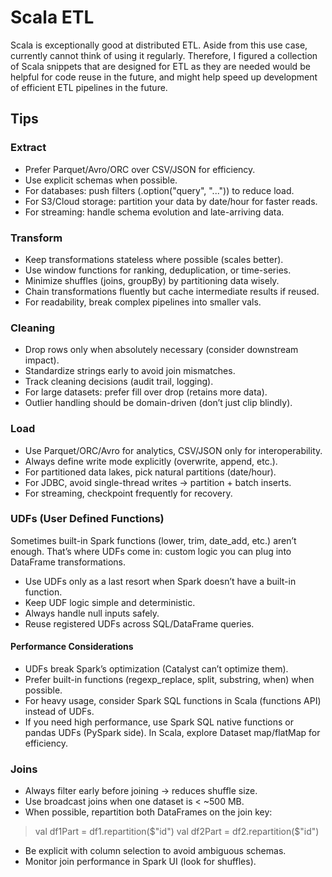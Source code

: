 # Scala ETL
Scala is exceptionally good at distributed ETL.  Aside from this use case, currently cannot think of using it regularly.  Therefore, I figured a collection of Scala snippets that are designed for ETL as they are needed would be helpful for code reuse in the future, and might help speed up development of efficient ETL pipelines in the future.

## Tips

### Extract
- Prefer Parquet/Avro/ORC over CSV/JSON for efficiency.
- Use explicit schemas when possible.
- For databases: push filters (.option("query", "...")) to reduce load.
- For S3/Cloud storage: partition your data by date/hour for faster reads.
- For streaming: handle schema evolution and late-arriving data.

### Transform
- Keep transformations stateless where possible (scales better).
- Use window functions for ranking, deduplication, or time-series.
- Minimize shuffles (joins, groupBy) by partitioning data wisely.
- Chain transformations fluently but cache intermediate results if reused.
- For readability, break complex pipelines into smaller vals.

### Cleaning
- Drop rows only when absolutely necessary (consider downstream impact).
- Standardize strings early to avoid join mismatches.
- Track cleaning decisions (audit trail, logging).
- For large datasets: prefer fill over drop (retains more data).
- Outlier handling should be domain-driven (don’t just clip blindly).

### Load
- Use Parquet/ORC/Avro for analytics, CSV/JSON only for interoperability.
- Always define write mode explicitly (overwrite, append, etc.).
- For partitioned data lakes, pick natural partitions (date/hour).
- For JDBC, avoid single-thread writes → partition + batch inserts.
- For streaming, checkpoint frequently for recovery.

### UDFs (User Defined Functions)
Sometimes built-in Spark functions (lower, trim, date_add, etc.) aren’t enough. That’s where UDFs come in: custom logic you can plug into DataFrame transformations.
- Use UDFs only as a last resort when Spark doesn’t have a built-in function.
- Keep UDF logic simple and deterministic.
- Always handle null inputs safely.
- Reuse registered UDFs across SQL/DataFrame queries.
#### Performance Considerations
- UDFs break Spark’s optimization (Catalyst can’t optimize them).
- Prefer built-in functions (regexp_replace, split, substring, when) when possible.
- For heavy usage, consider Spark SQL functions in Scala (functions API) instead of UDFs.
- If you need high performance, use Spark SQL native functions or pandas UDFs (PySpark side). In Scala, explore Dataset map/flatMap for efficiency.

### Joins
- Always filter early before joining → reduces shuffle size.
- Use broadcast joins when one dataset is < ~500 MB.
- When possible, repartition both DataFrames on the join key:
> val df1Part = df1.repartition($"id")
> val df2Part = df2.repartition($"id")
- Be explicit with column selection to avoid ambiguous schemas.
- Monitor join performance in Spark UI (look for shuffles).
